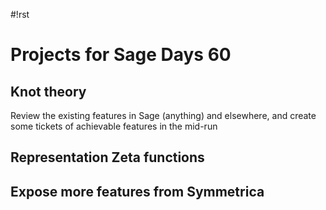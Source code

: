 #!rst

Projects for Sage Days 60
=========================


Knot theory
-----------

Review the existing features in Sage (anything) and elsewhere, and create some tickets of achievable features in the mid-run

Representation Zeta functions
-----------------------------

Expose more features from Symmetrica
------------------------------------
